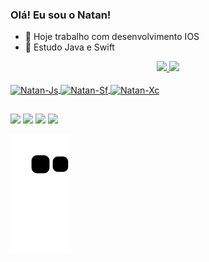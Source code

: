 ### Olá! Eu sou o Natan!

- 🔭 Hoje trabalho com desenvolvimento IOS
- 🌱 Estudo Java e Swift

<div align="center">
  <a href="https://github.com/NatanCR">
  <img height="140em" src="https://github-readme-stats.vercel.app/api?username=NatanCR&show_icons=true&theme=merko&include_all_commits=true&count_private=true"/>
  <img height="140em" src="https://github-readme-stats.vercel.app/api/top-langs/?username=NatanCR&layout=compact&langs_count=7&theme=merko"/>
</div>
  
  <div style="display: inline_block"><br>
  <img align="center" alt="Natan-Js" height="55" width="60" src="https://cdn.jsdelivr.net/gh/devicons/devicon/icons/java/java-original.svg">
  <img align="center" alt="Natan-Sf" height="45" width="50" src="https://cdn.jsdelivr.net/gh/devicons/devicon/icons/swift/swift-original.svg">
  <img align="center" alt="Natan-Xc" height="60" width="55" src="https://cdn.jsdelivr.net/gh/devicons/devicon/icons/xcode/xcode-original.svg">
</div>
  
  ##
  
  <div> 
  <a href="https://instagram.com/natancr" target="_blank"><img src="https://img.shields.io/badge/-Instagram-%23E4405F?style=for-the-badge&logo=instagram&logoColor=white" target="_blank"></a>
 <a href="https://discord.gg/natanzin" target="_blank"><img src="https://img.shields.io/badge/Discord-7289DA?style=for-the-badge&logo=discord&logoColor=white" target="_blank"></a> 
  <a href = "mailto:natanrodrigues0044@gmail.com"><img src="https://img.shields.io/badge/-Gmail-%23333?style=for-the-badge&logo=gmail&logoColor=white" target="_blank"></a>
  <a href="https://www.linkedin.com/in/natan-rodrigues-64b864164/" target="_blank"><img src="https://img.shields.io/badge/-LinkedIn-%230077B5?style=for-the-badge&logo=linkedin&logoColor=white" target="_blank"></a> 
  </div>
  
   ![Snake animation](https://github.com/NatanCR/NatanCR/blob/output/github-contribution-grid-snake.svg)
